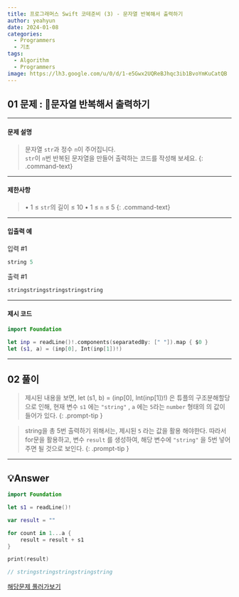 ```yaml
---
title: 프로그래머스 Swift 코테준비 (3) - 문자열 반복해서 출력하기
author: yeahyun
date: 2024-01-08
categories:
  - Programmers
  - 기초
tags:
  - Algorithm
  - Programmers
image: https://lh3.google.com/u/0/d/1-e5Gwx2UQReBJhqc3ib1BvoYmKuCatQB
---
```

## 01 문제 : 문자열 반복해서 출력하기

---
#### 문제 설명

> 문자열 `str`과 정수 `n`이 주어집니다.  
`str`이 `n`번 반복된 문자열을 만들어 출력하는 코드를 작성해 보세요.
{: .command-text}

---
#### 제한사항

> • 1 ≤ `str`의 길이 ≤ 10
> • 1 ≤ `n` ≤ 5
{: .command-text}
  
- ---
#### 입출력 예

입력 #1
```swift
string 5
```

출력 #1
```swift
stringstringstringstringstring
```



---

#### 제시 코드

```swift
import Foundation

let inp = readLine()!.components(separatedBy: [" "]).map { $0 }
let (s1, a) = (inp[0], Int(inp[1])!)
```



---

## 02 풀이

>제시된 내용을 보면,
>let (s1, b) = (inp[0], Int(inp[1])!) 은 튜플의 구조분해할당으로 인해, 
현재 변수 `s1` 에는 `"string"` , `a` 에는 `5`라는 `number` 형태의 의 값이 들어가 있다.
{: .prompt-tip }

>string을 총 5번 출력하기 위해서는, 제시된 `5` 라는 값을 활용 해야한다.
>따라서 for문을 활용하고, 변수 `result` 를 생성하여, 해당 변수에 `"string"` 을 5번 넣어주면 될 것으로 보인다.
>{: .prompt-tip }



---

## 💡Answer

```swift
import Foundation

let s1 = readLine()!

var result = ""

for count in 1...a {
    result = result + s1
}

print(result)

// stringstringstringstringstring
```


[해당문제 풀러가보기](https://school.programmers.co.kr/learn/courses/30/lessons/181950)